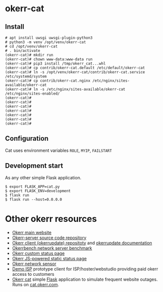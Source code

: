 # okerr-cat

## Install
~~~
# apt install uwsgi uwsgi-plugin-python3
# python3 -m venv /opt/venv/okerr-cat
# cd /opt/venv/okerr-cat
# . bin/activate
(okerr-cat)# mkdir run
(okerr-cat)# chown www-data:www-data run
(okerr-cat)# pip3 install /tmp/okerr_cat...whl
(okerr-cat)# cp contrib/okerr-cat.default /etc/default/okerr-cat
(okerr-cat)# ln -s /opt/venv/okerr-cat/contrib/okerr-cat.service /etc/systemd/system
(okerr-cat)# cp contrib/okerr-cat.nginx /etc/nginx/sites-available/okerr-cat
(okerr-cat)# ln -s /etc/nginx/sites-available/okerr-cat /etc/nginx/sites-enabled/
(okerr-cat)#
(okerr-cat)#
(okerr-cat)#
(okerr-cat)#
(okerr-cat)#
(okerr-cat)#
(okerr-cat)#

~~~

## Configuration
Cat uses environment variables `ROLE`, `MYIP`, `FAILSTART`

## Development start
As any other simple Flask application.
~~~shell
$ export FLASK_APP=cat.py
$ export FLASK_ENV=development
$ flask run
$ flask run --host=0.0.0.0
~~~

# Other okerr resources
- [Okerr main website](https://okerr.com/)
- [Okerr-server source code repository](https://github.com/yaroslaff/okerr-dev/) 
- [Okerr client (okerrupdate) repositoty](https://github.com/yaroslaff/okerrupdate) and [okerrupdate documentation](https://okerrupdate.readthedocs.io/)
- [Okerrbench network server benchmark](https://github.com/yaroslaff/okerrbench)
- [Okerr custom status page](https://github.com/yaroslaff/okerr-status)
- [Okerr JS-powered static status page](https://github.com/yaroslaff/okerrstatusjs)
- [Okerr network sensor](https://github.com/yaroslaff/sensor)
- [Demo ISP](https://github.com/yaroslaff/demoisp) prototype client for ISP/hoster/webstudio providing paid okerr access to customers
- [Okerr cat](https://github.com/yaroslaff/okerr-cat) simple [Flask](https://flask.palletsprojects.com/) application to simulate frequent website outages. Runs on [cat.okerr.com](https://cat.okerr.com/).
